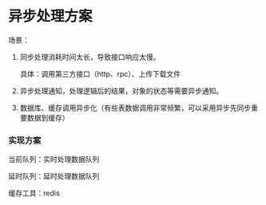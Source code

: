 # 异步处理方案

场景：

1. 同步处理消耗时间太长，导致接口响应太慢。

   具体：调用第三方接口（http、rpc）、上传下载文件

2. 异步处理通知，处理逻辑后的结果，对象的状态等需要异步通知。

3. 数据库、缓存调用异步化（有些表数据调用非常频繁，可以采用异步先同步重要数据到缓存）



### 实现方案

当前队列：实时处理数据队列

延时队列：延时处理数据队列

缓存工具：redis

